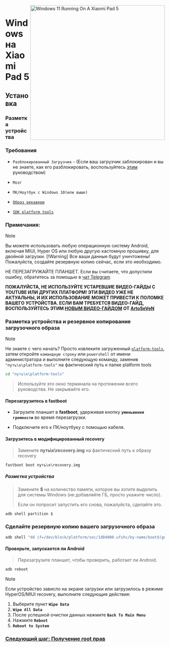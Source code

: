 ﻿<img align="right" src="https://raw.githubusercontent.com/erdilS/Port-Windows-11-Xiaomi-Pad-5/main/nabu.png" width="425" alt="Windows 11 Running On A Xiaomi Pad 5">


# Windows на Xiaomi Pad 5

## Установка

### Разметка устройства

### Требования

- ```Разблокированный Загрузчик``` - (Если ваш загрузчик заблокирован и вы не знаете, как его разблокировать, воспользуйтесь [этим](unlock-bootloader-ru.md) руководством)

- ```Мозг```

- ```ПК/Ноутбук с Windows 10(или выше)```

- [```Образ рекавери```](https://github.com/erdilS/Port-Windows-11-Xiaomi-Pad-5/releases/download/1.0/recovery.img)

- [```SDK platform tools```](https://developer.android.com/studio/releases/platform-tools)

### Примечания:
>[!NOTE]
> Вы можете использовать любую операционную систему Android, включая MIUI, Hyper OS или любую другую кастомную прошивку, для двойной загрузки.
>[!Warning]
> Все ваши данные будут уничтожены! Пожалуйста, создайте резервную копию сейчас, если это необходимо.
>
> НЕ ПЕРЕЗАГРУЖАЙТЕ ПЛАНШЕТ. Если вы считаете, что допустили ошибку, обратитесь за помощью в [чат Telegram](https://t.me/nabuwoa)
>
> **ПОЖАЛУЙСТА, НЕ ИСПОЛЬЗУЙТЕ УСТАРЕВШИЕ ВИДЕО-ГАЙДЫ С YOUTUBE ИЛИ ДРУГИХ ПЛАТФОРМ! ЭТИ ВИДЕО УЖЕ НЕ АКТУАЛЬНЫ, И ИХ ИСПОЛЬЗОВАНИЕ МОЖЕТ ПРИВЕСТИ К ПОЛОМКЕ ВАШЕГО УСТРОЙСТВА. ЕСЛИ ВАМ ТРЕБУЕТСЯ ВИДЕО-ГАЙД, ВОСПОЛЬЗУЙТЕСЬ ЭТИМ [НОВЫМ ВИДЕО-ГАЙДОМ](https://youtu.be/BbgTbTGbXYg ) ОТ [ArtoSeVeN](https://www.youtube.com/channel/UCYjwfxlYlJ7Nnzv01oszQvA )**

### Разметка устройства и резервное копирование загрузочного образа
 
> [!NOTE]
> Не знаете с чего начать? Просто извлеките загруженный [```platform-tools```](https://developer.android.com/studio/releases/platform-tools), затем откройте ```командную строку``` или `powershell` от имени администратора и выполните следующую команду, заменив `"путь\к\platform-tools"` на фактический путь к папке platform tools
```cmd
cd "путь\к\platform-tools"
```
> Используйте это окно терминала на протяжении всего руководства. Не закрывайте его.


#### Перезагрузитесь в fastboot
- Загрузите планшет в **fastboot**, удерживая кнопку **`уменьшения громкости`** во время перезагрузки.

- Подключите его к ПК/ноутбуку с помощью кабеля.

#### Загрузитесь в модифицированный recovery
> Замените **путь\к\recovery.img** на фактический путь к образу recovery
```cmd
fastboot boot путь\к\recovery.img
```

##### Разметка устройства
> Замените **$** на количество памяти, которое вы хотите выделить для системы Windows (не добавляйте ГБ, просто укажите число).
> 
> Если он попросит запустить его снова, пожалуйста, сделайте это.

```cmd
adb shell partition $
```

### Сделайте резервную копию вашего загрузочного образа 

```cmd
adb shell "dd if=/dev/block/platform/soc/1d84000.ufshc/by-name/boot$(getprop ro.boot.slot_suffix) of=/tmp/normal_boot.img" && adb pull /tmp/normal_boot.img
```


#### Проверьте, запускается ли Android
> Перезагрузите планшет, чтобы проверить, работает ли Android.

```cmd
adb reboot
```
> [!NOTE]
> Если устройство зависло на экране загрузки или загрузилось в режиме HyperOS/MIUI recovery, выполните следующие действия:
> 1. Выберите пункт **`Wipe Data`**
> 2. **`Wipe All Data`**
> 3. После успешной очистки данных нажмите **`Back To Main Menu`**
> 4. Нажмите **`Reboot`**
> 5. **`Reboot to System`**


### [Следующий шаг: Получение root прав](/guide/Russian/2-rootguide-ru.md)
